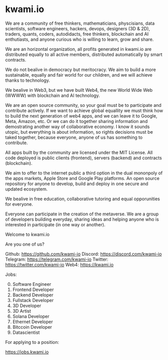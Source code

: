 # kwami.io

We are a community of free thinkers, mathematicians, physcisians, data scientists, software engineers, hackers, devops, designers (3D & 2D), traders, quants, coders, autodidacts, free thinkers, blockchain and AI enthutiasts, and anyone curious who is willing to learn, grow and share.

We are an horizontal organization, all profits generated in kwami.io are distributed equally to all active members, distributed automatically by smart contracts.

We do not bealive in democracy but meritocracy. We aim to build a more sustainable, equally and fair world for our children, and we will achieve thanks to technology.

We bealive in Web3, but we have built Web4, the new World Wide Web (WWWW) with blockchain and AI technology.

We are an open source community, so your goal must be to participate and contribute actively. If we want to achieve global equallity we must think how to build the next generation of web4 apps, and we can leave it to Google, Meta, Amazon, etc. Or we can do it together sharing information and demostrating another way of collaborative economy. I know it sounds utopic, but everything is about information, so rights decisions must be taked together, because everyone, anyone of us has something to contribute.

All apps built by the community are licensed under the MIT License. All code deployed is public clients (frontend), servers (backend) and contracts (blockchain).

We aim to offer to the internet public a third option in the dual mononpoly of the apps markets, Apple Store and Google Play platforms. An open source repository for anyone to develop, build and deploy in one secure and updated ecosystem.

We bealive in free education, collaborative tutoring and equal opporunities for everyone.

Everyone can participate in the creation of the metaverse. We are a group of developers building everyday, sharing ideas and helping anyone who is interested in participate (in one way or another).

Welcome to kwami.io

Are you one of us?

Github: https://github.com/kwami-io
Discord: https://discord.com/kwami-io
Telegram: https://telegram.com/kwami-io
Twitter: https://twitter.com/kwami-io
Web4: https://kwami.io

Jobs:

0. Software Engineer
1. Frontend Developer
2. Backend Developer
3. Fullstack Developer
4. 3D Developer
5. 3D Artist
6. Solana Developer
7. Ethernet Developer
8. Bitccoin Developer
9. Datascientist

For applying to a position:

https://jobs.kwami.io
